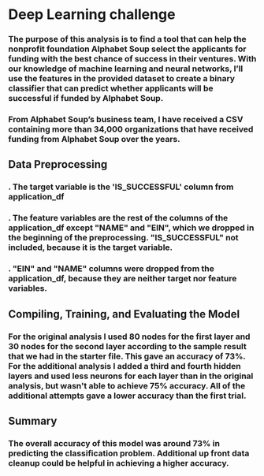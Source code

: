 # Deep Learning challenge

### The purpose of this analysis is to find a tool that can help the nonprofit foundation Alphabet Soup select the applicants for funding with the best chance of success in their ventures. With our knowledge of machine learning and neural networks, I’ll use the features in the provided dataset to create a binary classifier that can predict whether applicants will be successful if funded by Alphabet Soup.

### From Alphabet Soup’s business team, I have received a CSV containing more than 34,000 organizations that have received funding from Alphabet Soup over the years.

## Data Preprocessing

### . The target variable is the 'IS_SUCCESSFUL' column from application_df
### . The feature variables are the rest of the columns of the application_df except "NAME" and "EIN", which we dropped in the beginning of the preprocessing. "IS_SUCCESSFUL" not included, because it is the target variable.
### . "EIN" and "NAME" columns were dropped from the application_df, because they are neither target nor feature variables. 

## Compiling, Training, and Evaluating the Model

### For the original analysis I used 80 nodes for the first layer and 30 nodes for the second layer according to the sample result that we had in the starter file. This gave an accuracy of 73%. For the additional analysis I added a third and fourth hidden layers and used less neurons for each layer than in the original analysis, but wasn't able to achieve 75% accuracy. All of the additional attempts gave a lower accuracy than the first trial. 

## Summary

### The overall accuracy of this model was around 73% in predicting the classification problem. Additional up front data cleanup could be helpful in achieving a higher accuracy. 
